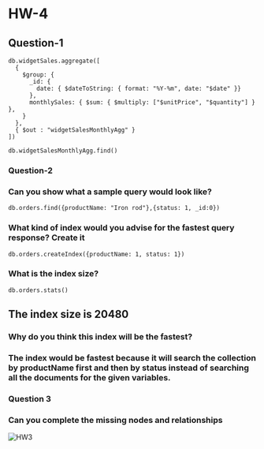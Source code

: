 # HW-4

## Question-1

```
db.widgetSales.aggregate([
  {
    $group: {
      _id: {
        date: { $dateToString: { format: "%Y-%m", date: "$date" }}
      },
      monthlySales: { $sum: { $multiply: ["$unitPrice", "$quantity"] } },
    }
  },
  { $out : "widgetSalesMonthlyAgg" }
])

```

```
db.widgetSalesMonthlyAgg.find()
```



### Question-2

### Can you show what a sample query would look like?

```
db.orders.find({productName: "Iron rod"},{status: 1, _id:0})
```


### What kind of index would you advise for the fastest query response? Create it
```
db.orders.createIndex({productName: 1, status: 1})
```

### What is the index size?

```
db.orders.stats()
```

##  The index size is 20480


### Why do you think this index will be the fastest?

### The index would be fastest because it will search the collection by productName first and then by status instead of searching all the documents for the given variables.


### Question 3

### Can you complete the missing nodes and relationships



![HW3](https://user-images.githubusercontent.com/91687301/153677698-57c5da00-a3c6-4267-bf02-644d10b33f8c.png)
